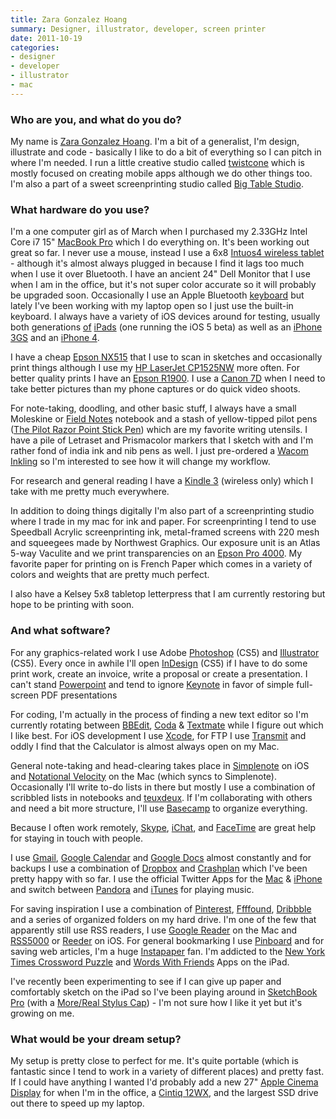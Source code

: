 ```yaml
---
title: Zara Gonzalez Hoang
summary: Designer, illustrator, developer, screen printer
date: 2011-10-19
categories:
- designer
- developer
- illustrator
- mac
---
```


### Who are you, and what do you do?

My name is [Zara Gonzalez Hoang](http://zarprey.com "Zara's website."). I'm a bit of a generalist, I'm design, illustrate and code - basically I like to do a bit of everything so I can pitch in where I'm needed. I run a little creative studio called [twistcone](http://twistcone.com "Zara's studio.") which is mostly focused on creating mobile apps although we do other things too. I'm also a part of a sweet screenprinting studio called [Big Table Studio](http://bigtablestudio.com "A screen printing studio.").

### What hardware do you use?

I'm a one computer girl as of March when I purchased my 2.33GHz Intel Core i7 15" [MacBook Pro][macbook-pro] which I do everything on. It's been working out great so far. I never use a mouse, instead I use a 6x8 [Intuos4 wireless tablet][intuos] - although it's almost always plugged in because I find it lags too much when I use it over Bluetooth. I have an ancient 24" Dell Monitor that I use when I am in the office, but it's not super color accurate so it will probably be upgraded soon. Occasionally I use an Apple Bluetooth [keyboard][] but lately I've been working with my laptop open so I just use the built-in keyboard. I always have a variety of iOS devices around for testing, usually both generations [of][ipad] [iPads][ipad-2] (one running the iOS 5 beta) as well as an [iPhone 3GS][iphone-3gs] and an [iPhone 4][iphone-4].

I have a cheap [Epson NX515][stylus-nx515] that I use to scan in sketches and occasionally print things although I use my [HP LaserJet CP1525NW][laserjet-pro-cp1525nw] more often. For better quality prints I have an [Epson R1900][stylus-photo-r1900]. I use a [Canon 7D][eos-7d] when I need to take better pictures than my phone captures or do quick video shoots.

For note-taking, doodling, and other basic stuff, I always have a small Moleskine or [Field Notes][field-notes] notebook and a stash of yellow-tipped pilot pens ([The Pilot Razor Point Stick Pen][razor-point]) which are my favorite writing utensils. I have a pile of Letraset and Prismacolor markers that I sketch with and I'm rather fond of india ink and nib pens as well. I just pre-ordered a [Wacom Inkling][inkling] so I'm interested to see how it will change my workflow.

For research and general reading I have a [Kindle 3][kindle] (wireless only) which I take with me pretty much everywhere.

In addition to doing things digitally I'm also part of a screenprinting studio where I trade in my mac for ink and paper. For screenprinting I tend to use Speedball Acrylic screenprinting ink, metal-framed screens with 220 mesh and squeegees made by Northwest Graphics. Our exposure unit is an Atlas 5-way Vaculite and we print transparencies on an [Epson Pro 4000][stylus-pro-4000]. My favorite paper for printing on is French Paper which comes in a variety of colors and weights that are pretty much perfect.

I also have a Kelsey 5x8 tabletop letterpress that I am currently restoring but hope to be printing with soon.

### And what software?

For any graphics-related work I use Adobe [Photoshop][] (CS5) and [Illustrator][] (CS5). Every once in awhile I'll open [InDesign][] (CS5) if I have to do some print work, create an invoice, write a proposal or create a presentation. I can't stand [Powerpoint][] and tend to ignore [Keynote][] in favor of simple full-screen PDF presentations

For coding, I'm actually in the process of finding a new text editor so I'm currently rotating between [BBEdit][], [Coda][] & [Textmate][] while I figure out which I like best. For iOS development I use [Xcode][], for FTP I use [Transmit][] and oddly I find that the Calculator is almost always open on my Mac.

General note-taking and head-clearing takes place in [Simplenote][simplenote-ios] on iOS and [Notational Velocity][notational-velocity] on the Mac (which syncs to Simplenote). Occasionally I'll write to-do lists in there but mostly I use a combination of scribbled lists in notebooks and [teuxdeux][]. If I'm collaborating with others and need a bit more structure, I'll use [Basecamp][] to organize everything.

Because I often work remotely, [Skype][], [iChat][], and [FaceTime][] are great help for staying in touch with people.

I use [Gmail][], [Google Calendar][google-calendar] and [Google Docs][google-docs] almost constantly and for backups I use a combination of [Dropbox][] and [Crashplan][] which I've been pretty happy with so far. I use the official Twitter Apps for the [Mac][twitter-mac] & [iPhone][twitter-ios] and switch between [Pandora][] and [iTunes][] for playing music.

For saving inspiration I use a combination of [Pinterest][], [Ffffound][], [Dribbble][] and a series of organized folders on my hard drive. I'm one of the few that apparently still use RSS readers, I use [Google Reader][google-reader] on the Mac and [RSS5000][rss5000-ios] or [Reeder][reeder-ios] on iOS. For general bookmarking I use [Pinboard][] and for saving web articles, I'm a huge [Instapaper][] fan. I'm addicted to the [New York Times Crossword Puzzle][nytimes-crosswords-ios] and [Words With Friends][words-with-friends-ios] Apps on the iPad.

I've recently been experimenting to see if I can give up paper and comfortably sketch on the iPad so I've been playing around in [SketchBook Pro][sketchbook-pro-ios] (with a [More/Real Stylus Cap][more-real]) - I'm not sure how I like it yet but it's growing on me.

### What would be your dream setup?

My setup is pretty close to perfect for me. It's quite portable (which is fantastic since I tend to work in a variety of different places) and pretty fast. If I could have anything I wanted I'd probably add a new 27" [Apple Cinema Display][cinema-display] for when I'm in the office, a [Cintiq 12WX][cintiq], and the largest SSD drive out there to speed up my laptop.

[basecamp]: https://basecamp.com/ "Web-based project management."
[bbedit]: http://www.barebones.com/products/bbedit/ "A text editor for the Mac."
[cinema-display]: https://en.wikipedia.org/wiki/Apple_Cinema_Display "An LCD display."
[cintiq]: https://www.wacom.com/en/us/cintiq "A computer screen you can draw on."
[coda]: https://panic.com/coda/ "A single-window HTML/web tool for the Mac."
[crashplan]: https://www.crashplan.com/en-us/ "An online backup service."
[dribbble]: https://dribbble.com/ "A web community for sharing screenshots of your work."
[dropbox]: https://www.dropbox.com/ "Online syncing and storage."
[eos-7d]: http://web.archive.org/web/20151105102657/http://www.usa.canon.com/cusa/consumer/products/cameras/slr_cameras/eos_7d "An 18 megapixel digital SLR."
[facetime]: https://en.wikipedia.org/wiki/FaceTime "Mac and iOS software for easy video chatting."
[ffffound]: http://ffffound.com "An image bookmarking service."
[field-notes]: https://fieldnotesbrand.com/ "A brand of notebooks."
[gmail]: https://mail.google.com/mail/ "Web-based email."
[google-calendar]: https://en.wikipedia.org/wiki/Google_Calendar "A web-based calendar client."
[google-docs]: https://en.wikipedia.org/wiki/Google_Docs "A web-based office suite."
[google-reader]: https://en.wikipedia.org/wiki/Google_Reader "A web-based feed reader."
[ichat]: https://en.wikipedia.org/wiki/IChat "An AIM/Jabber client included with Mac OS X."
[illustrator]: https://www.adobe.com/products/illustrator.html "A vector graphics editor."
[indesign]: https://www.adobe.com/products/indesign.html "A desktop/web publishing application."
[inkling]: https://www.wacom.com/en/us/creative/inkling "A digital pen."
[instapaper]: http://web.archive.org/web/20221226091924/https://www.instapaper.com/ "A web tool for saving pages to read later."
[intuos]: https://www.wacom.com/en-us/products/pen-tablets/intuos "A pen tablet."
[ipad-2]: https://www.apple.com/ipad/ "A tablet device."
[ipad]: https://www.apple.com/ipad/ "A tablet device."
[iphone-3gs]: https://en.wikipedia.org/wiki/IPhone_3GS "A 3 megapixel smartphone."
[iphone-4]: https://en.wikipedia.org/wiki/IPhone_4 "A smartphone."
[itunes]: https://www.apple.com/itunes/ "A jukebox application and online store."
[keyboard]: https://www.apple.com/keyboard/ "The keyboard."
[keynote]: https://www.apple.com/keynote/ "Presentation software for the Mac."
[kindle]: https://www.amazon.com/Kindle-Ereader-ebook-reader/dp/B007HCCNJU "A digital book reader."
[laserjet-pro-cp1525nw]: https://www.amazon.com/HP-LaserJet-CP1525nw-Printer-CE875A/dp/B0044XSNHG "A colour printer."
[macbook-pro]: https://www.apple.com/macbook-pro/ "A laptop."
[more-real]: http://more-real.com/ "A touch screen stylus that goes on top of a pen."
[notational-velocity]: http://notational.net/ "A clever note-taking app for the Mac."
[nytimes-crosswords-ios]: https://itunes.apple.com/us/app/nytimes-crosswords/id307569751 "A crosswords app for iOS."
[pandora]: http://www.pandora.com/ "A personalised Internet radio station."
[photoshop]: https://www.adobe.com/products/photoshop.html "A bitmap image editor."
[pinboard]: http://pinboard.in/ "A bookmarking web service."
[pinterest]: https://www.pinterest.com/ "An online 'pinboard' service."
[powerpoint]: https://products.office.com/en-us/powerpoint "Presentation software."
[razor-point]: https://www.amazon.com/Pilot-Razor-Point-Marker-Stick/dp/B00006IFJN "A pen."
[reeder-ios]: https://reederapp.com/ios/ "A Google Reader client for iOS."
[rss5000-ios]: https://www.swiss-miss.com/2011/01/rss5000.html "A unique feed reader for iOS."
[simplenote-ios]: https://itunes.apple.com/us/app/simplenote/id289429962 "A note app with cloud syncing."
[sketchbook-pro-ios]: https://www.sketchbook.com/mobile "A drawing app."
[skype]: https://www.skype.com/en/ "Voice and video chat software."
[stylus-nx515]: https://www.amazon.com/Epson-Stylus-Inkjet-Printer-C11CA48231/dp/B0026KXR1Q "An all-in-one printer."
[stylus-photo-r1900]: https://www.amazon.com/Epson-Stylus-Format-Printer-C11C698201/dp/B0011G47PQ "An ink jet printer."
[stylus-pro-4000]: https://www.amazon.com/Epson-Stylus-4000-Inkjet-Printer/dp/B0000YWRIY "A big printer."
[teuxdeux]: https://teuxdeux.com/ "A simple, classy to-do web application."
[textmate]: https://macromates.com/ "A text editor for the Mac."
[transmit]: https://panic.com/transmit/ "An FTP/SFTP client for the Mac."
[twitter-ios]: https://itunes.apple.com/app/twitter/id333903271 "A Twitter client."
[twitter-mac]: https://itunes.apple.com/us/app/twitter/id409789998 "A Mac client for Twitter."
[words-with-friends-ios]: https://itunes.apple.com/us/app/words-with-friends/id322852954 "A word game for the iPhone."
[xcode]: https://en.wikipedia.org/wiki/Xcode "An IDE for Mac developers."
